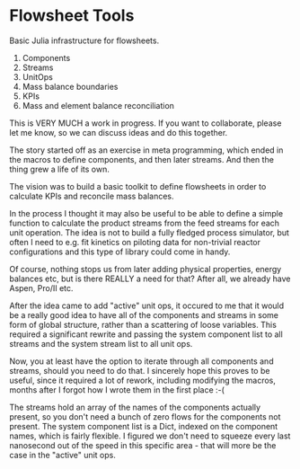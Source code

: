# Flowsheet Tools

Basic Julia infrastructure for flowsheets.

1. Components
2. Streams
3. UnitOps
4. Mass balance boundaries
5. KPIs
6. Mass and element balance reconciliation

This is VERY MUCH a work in progress. If you want to collaborate, please let me know, so
we can discuss ideas and do this together.

The story started off as an exercise in meta programming, which ended in the macros to define
components, and then later streams. And then the thing grew a life of its own.

The vision was to build a basic toolkit to define flowsheets in order to calculate KPIs
and reconcile mass balances.

In the process I thought it may also be useful to be able to define a simple function to
calculate the product streams from the feed streams for each unit operation. The idea is not
to build a fully fledged process simulator, but often I need to e.g. fit kinetics on piloting
data for non-trivial reactor configurations and this type of library could come in handy.

Of course, nothing stops us from later adding physical properties, energy balances etc, but
is there REALLY a need for that? After all, we already have Aspen, Pro/II etc.

After the idea came to add "active" unit ops, it occured to me that it would be a really good
idea to have all of the components and streams in some form of global structure, rather than
a scattering of loose variables. This required a significant rewrite and passing the system
component list to all streams and the system stream list to all unit ops.

Now, you at least have the option to iterate through all components and streams, should you
need to do that. I sincerely hope this proves to be useful, since it required a lot of rework,
including modifying the macros, months after I forgot how I wrote them in the first place :-(

The streams hold an array of the names of the components actually present, so you don't
need a bunch of zero flows for the components not present. The system component list is a Dict,
indexed on the component names, which is fairly flexible. I figured we don't need to squeeze
every last nanosecond out of the speed in this specific area - that will more be the case in the
"active" unit ops.
